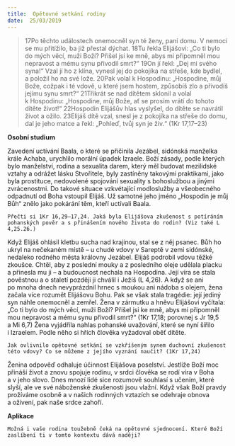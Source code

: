```yaml
---
title:  Opětovné setkání rodiny
date:  25/03/2019
---
```


> <p></p>
> 17Po těchto událostech onemocněl syn té ženy, paní domu. V nemoci se mu přitížilo, ba již přestal dýchat. 18Tu řekla Elijášovi: „Co ti bylo do mých věcí, muži Boží? Přišel jsi ke mně, abys mi připomněl mou nepravost a mému synu přivodil smrt?“ 19On jí řekl: „Dej mi svého syna!“ Vzal jí ho z klína, vynesl jej do pokojíka na střeše, kde bydlel, a položil ho na své lože. 20Pak volal k Hospodinu: „Hospodine, můj Bože, cožpak i té vdově, u které jsem hostem, způsobíš zlo a přivodíš jejímu synu smrt?“ 21Třikrát se nad dítětem sklonil a volal k Hospodinu: „Hospodine, můj Bože, ať se prosím vrátí do tohoto dítěte život!“ 22Hospodin Elijášův hlas vyslyšel, do dítěte se navrátil život a ožilo. 23Elijáš dítě vzal, snesl je z pokojíka na střeše do domu, dal je jeho matce a řekl: „Pohleď, tvůj syn je živ.“ (1Kr 17,17–23)

**Osobní studium**

Zavedení uctívání Baala, o které se přičinila Jezábel, sidónská manželka krále Achaba, urychlilo morální úpadek Izraele. Boží zásady, podle kterých bylo manželství, rodina a sexualita darem, který měl budovat mezilidské vztahy a odrážet lásku Stvořitele, byly zastíněny takovými praktikami, jako byla prostituce, nedovolené spojování sexuality s bohoslužbou a jinými zvrácenostmi. Do takové situace vzkvétající modloslužby a všeobecného odpadnutí od Boha vstoupil Elijáš. Už samotné jeho jméno „Hospodin je můj Bůh“ znělo jako pokárání těm, kteří uctívali Baala.

`Přečti si 1Kr 16,29–17,24. Jaká byla Elijášova zkušenost s potíráním pohanských pověr a s přinášením nového života do rodin? (Viz také L 4,25.26.)`

Když Elijáš ohlásil kletbu sucha nad krajinou, stal se z něj psanec. Bůh ho ukryl na nečekaném místě – u chudé vdovy v Sareptě v zemi sidónské, nedaleko rodného města královny Jezábel. Elijáš podrobil vdovu těžké zkoušce. Chtěl, aby z poslední mouky a z posledního oleje udělala placku a přinesla mu ji – a budoucnost nechala na Hospodina. Její víra se stala pověstnou a o staletí později ji chválil i Ježíš (L 4,26). A když se ani po mnoha dnech nevyprázdnil hrnec s moukou ani nádoba s olejem, žena začala více rozumět Elijášovu Bohu. Pak se však stala tragédie: její jediný syn náhle onemocněl a zemřel. Žena v zármutku a hněvu Elijášovi vyčítala: „Co ti bylo do mých věcí, muži Boží? Přišel jsi ke mně, abys mi připomněl mou nepravost a mému synu přivodil smrt?“ (1Kr 17,18; porovnej s Jr 19,5 a Mi 6,7) Žena vyjádřila nahlas pohanské uvažování, které se nyní šířilo i Izraelem. Podle něho si hřích člověka vyžadoval oběť dítěte.

`Jak ovlivnilo opětovné setkání se vzkříšeným synem duchovní zkušenost této vdovy? Co se můžeme z jejího vyznání naučit? (1Kr 17,24)`

Ženina odpověď odhaluje účinnost Elijášova poselství. Jestliže Boží moc přináší život a znovu spojuje rodinu, v srdci člověka se rodí víra v Boha a v jeho slovo. Dnes mnozí lidé sice rozumově souhlasí s učením, které slyší, ale ve své náboženské zkušenosti jsou vlažní. Když však Boží pravdy prožíváme osobně a v našich rodinných vztazích se odehraje obnova a oživení, pak naše srdce zahoří.

**Aplikace**

`Možná i vaše rodina toužebně čeká na opětovné sjednocení. Které Boží zaslíbení ti v tomto kontextu dává naději?`
